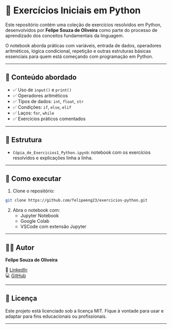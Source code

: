 
# 🐍 Exercícios Iniciais em Python

Este repositório contém uma coleção de exercícios resolvidos em Python, desenvolvidos por **Felipe Souza de Oliveira** como parte do processo de aprendizado dos conceitos fundamentais da linguagem.

O notebook aborda práticas com variáveis, entrada de dados, operadores aritméticos, lógica condicional, repetição e outras estruturas básicas essenciais para quem está começando com programação em Python.

---

## 📘 Conteúdo abordado

- ✅ Uso de `input()` e `print()`
- ✅ Operadores aritméticos
- ✅ Tipos de dados: `int`, `float`, `str`
- ✅ Condições: `if`, `else`, `elif`
- ✅ Laços: `for`, `while`
- ✅ Exercícios práticos comentados

---

## 📁 Estrutura

- `Cópia_de_Exercicios1_Python.ipynb`: notebook com os exercícios resolvidos e explicações linha a linha.

---

## 🚀 Como executar

1. Clone o repositório:
```bash
git clone https://github.com/felipeeng23/exercicios-python.git
```

2. Abra o notebook com:
   - Jupyter Notebook
   - Google Colab
   - VSCode com extensão Jupyter

---

## 👨‍💻 Autor

**Felipe Souza de Oliveira**

🔗 [LinkedIn](https://www.linkedin.com/in/felipe-souza-de-oliveira/)  
💻 [GitHub](https://github.com/felipeeng23)

---

## 📝 Licença

Este projeto está licenciado sob a licença MIT. Fique à vontade para usar e adaptar para fins educacionais ou profissionais.

---
